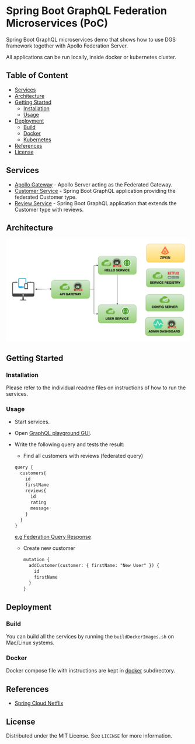 # Spring Boot GraphQL Federation Microservices (PoC)

Spring Boot GraphQL microservices demo that shows how to use DGS framework together with Apollo Federation Server.

All applications can be run locally, inside docker or kubernetes cluster.

## Table of Content

- [Services](#services)
- [Architecture](#architecture)
- [Getting Started](#getting-started)
    * [Installation](#installation)
    * [Usage](#usage)
- [Deployment](#deployment)
    * [Build](#build)
    * [Docker](#docker)
    * [Kubernetes](#kubernetes)
- [References](#references)
- [License](#license)


## Services

* [Apollo Gateway](./services/gateway) - Apollo Server acting as the Federated Gateway.
* [Customer Service](./services/customer-service) - Spring Boot GraphQL application providing the federated Customer type.
* [Review Service](./services/review-service) - Spring Boot GraphQL application that extends the Customer type with reviews.


## Architecture

![k8s-dashboard](./_docs/img/architecture.png)

## Getting Started

### Installation

Please refer to the individual readme files on instructions of how to run the services.

###  Usage
* Start services.

* Open [GraphQL playground GUI](http://localhost:4000/).

* Write the following query and tests the result:
    -  Find all customers with reviews (federated query)
    ```
    query {
      customers{
        id
        firstName
        reviews{
          id
          rating
          message
        }
      }
    }
    ```
  [e.g Federation Query Response](./_docs/img/federation-query.png)

    - Create new customer
      ```
      mutation {
        addCustomer(customer: { firstName: "New User" }) {
          id
          firstName
        }
      }
      ```

## Deployment

### Build

You can build all the services by running the `buildDockerImages.sh` on Mac/Linux systems.

### Docker

Docker compose file with instructions are kept in [docker](deployment/docker) subdirectory.

## References

* [Spring Cloud Netflix](https://spring.io/projects/spring-cloud-netflix)

## License

Distributed under the MIT License. See `LICENSE` for more information.
